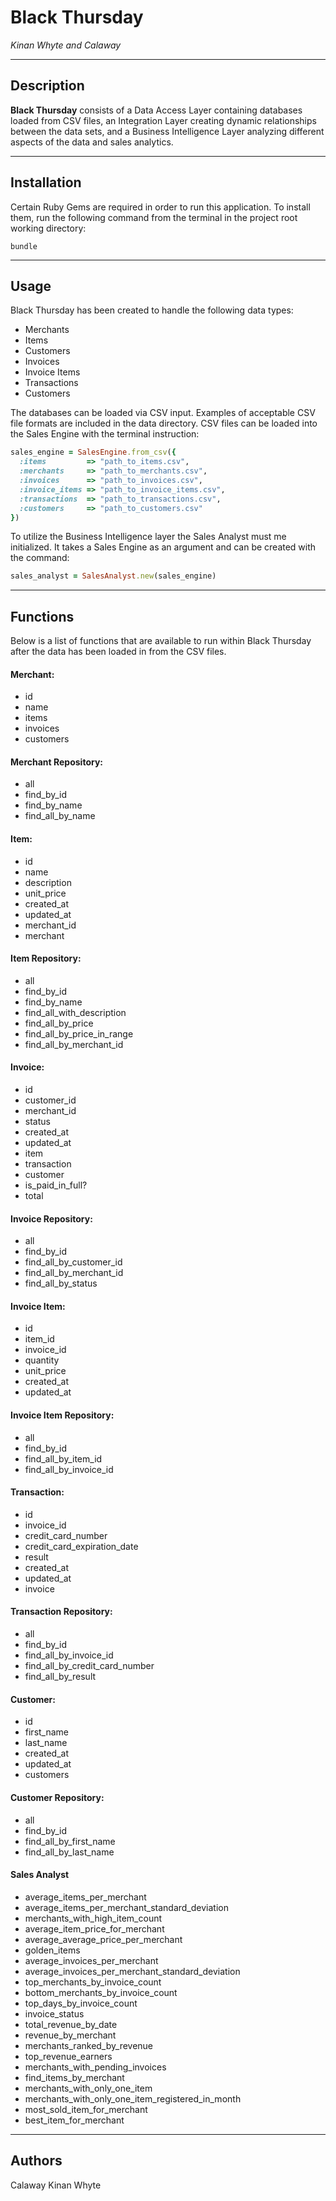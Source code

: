 # Black Thursday
*Kinan Whyte and Calaway*
***
## Description
**Black Thursday** consists of a Data Access Layer containing databases loaded from CSV files, an Integration Layer creating dynamic relationships between the data sets, and a Business Intelligence Layer analyzing different aspects of the data and sales analytics.
***

## Installation
Certain Ruby Gems are required in order to run this application. To install them, run the following command from the terminal in the project root working directory:
```
bundle
```
***

## Usage
Black Thursday has been created to handle the following data types:
* Merchants
* Items
* Customers
* Invoices
* Invoice Items
* Transactions
* Customers

The databases can be loaded via CSV input. Examples of acceptable CSV file formats are included in the data directory. CSV files can be loaded into the Sales Engine with the terminal instruction:

```ruby
sales_engine = SalesEngine.from_csv({
  :items         => "path_to_items.csv",
  :merchants     => "path_to_merchants.csv",
  :invoices      => "path_to_invoices.csv",
  :invoice_items => "path_to_invoice_items.csv",
  :transactions  => "path_to_transactions.csv",
  :customers     => "path_to_customers.csv"
})
```

To utilize the Business Intelligence layer the Sales Analyst must me initialized. It takes a Sales Engine as an argument and can be created with the command:

```ruby
sales_analyst = SalesAnalyst.new(sales_engine)
```
***
## Functions

Below is a list of functions that are available to run within Black Thursday after the data has been loaded in from the CSV files.

#### Merchant:
* id
* name
* items
* invoices
* customers

#### Merchant Repository:
* all
* find_by_id
* find_by_name
* find_all_by_name

#### Item:
* id
* name
* description
* unit_price
* created_at
* updated_at
* merchant_id
* merchant

#### Item Repository:
* all
* find_by_id
* find_by_name
* find_all_with_description
* find_all_by_price
* find_all_by_price_in_range
* find_all_by_merchant_id

#### Invoice:
* id
* customer_id
* merchant_id
* status
* created_at
* updated_at
* item
* transaction
* customer
* is_paid_in_full?
* total

#### Invoice Repository:
* all
* find_by_id
* find_all_by_customer_id
* find_all_by_merchant_id
* find_all_by_status

#### Invoice Item:
* id
* item_id
* invoice_id
* quantity
* unit_price
* created_at
* updated_at

#### Invoice Item Repository:
* all
* find_by_id
* find_all_by_item_id
* find_all_by_invoice_id

#### Transaction:
* id
* invoice_id
* credit_card_number
* credit_card_expiration_date
* result
* created_at
* updated_at
* invoice

#### Transaction Repository:
* all
* find_by_id
* find_all_by_invoice_id
* find_all_by_credit_card_number
* find_all_by_result

#### Customer:
* id
* first_name
* last_name
* created_at
* updated_at
* customers

#### Customer Repository:
* all
* find_by_id
* find_all_by_first_name
* find_all_by_last_name

#### Sales Analyst
* average_items_per_merchant
* average_items_per_merchant_standard_deviation
* merchants_with_high_item_count
* average_item_price_for_merchant
* average_average_price_per_merchant
* golden_items
* average_invoices_per_merchant
* average_invoices_per_merchant_standard_deviation
* top_merchants_by_invoice_count
* bottom_merchants_by_invoice_count
* top_days_by_invoice_count
* invoice_status
* total_revenue_by_date
* revenue_by_merchant
* merchants_ranked_by_revenue
* top_revenue_earners
* merchants_with_pending_invoices
* find_items_by_merchant
* merchants_with_only_one_item
* merchants_with_only_one_item_registered_in_month
* most_sold_item_for_merchant
* best_item_for_merchant


***
## Authors
Calaway
Kinan Whyte
